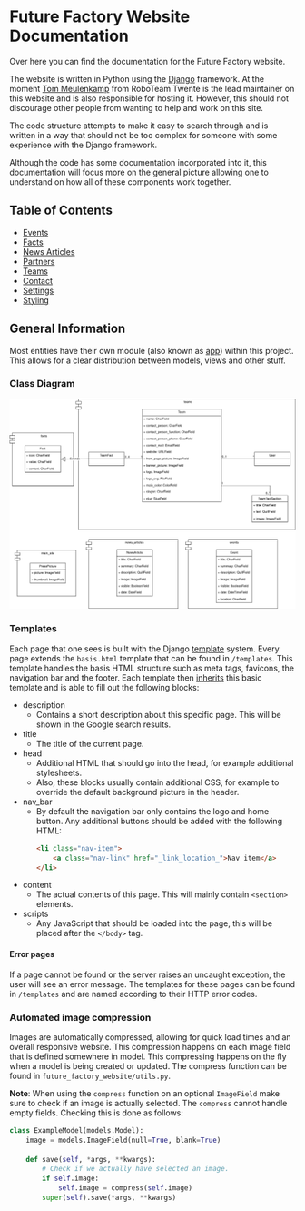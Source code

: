 # Future Factory Website Documentation
Over here you can find the documentation for the Future Factory website.

The website is written in Python using the [Django](https://www.djangoproject.com/) framework. At the moment 
[Tom Meulenkamp](https://github.com/supertom01/) from RoboTeam Twente is the lead maintainer on this website and is also 
responsible for hosting it. However, this should not discourage other people from wanting to help and work on this site. 

The code structure attempts to make it easy to search through and is written in a way that should not be too complex for
someone with some experience with the Django framework. 

Although the code has some documentation incorporated into it, this documentation will focus more on the general picture
allowing one to understand on how all of these components work together.

## Table of Contents
* [Events](events.md)
* [Facts](facts.md)
* [News Articles](news_articles.md)
* [Partners](partners.md)
* [Teams](teams.md)
* [Contact](contact.md)
* [Settings](settings.md)
* [Styling](styling.md)

## General Information
Most entities have their own module (also known as [app](https://docs.djangoproject.com/en/4.1/ref/applications/)) 
within this project. This allows for a clear distribution between models, views and other stuff. 

### Class Diagram
![Class Diagram](images/classdiagram.jpg)

### Templates
Each page that one sees is built with the Django [template](https://docs.djangoproject.com/en/4.1/ref/templates/) system.
Every page extends the `basis.html` template that can be found in `/templates`. This template handles the basis HTML 
structure such as meta tags, favicons, the navigation bar and the footer. Each template then 
[inherits](https://docs.djangoproject.com/en/4.1/ref/templates/language/#template-inheritance) this basic template and
is able to fill out the following blocks:

* description
  * Contains a short description about this specific page. This will be shown in the Google search results.
* title
  * The title of the current page.
* head
  * Additional HTML that should go into the head, for example additional stylesheets.
  * Also, these blocks usually contain additional CSS, for example to override the default background picture in the 
    header.
* nav_bar
  * By default the navigation bar only contains the logo and home button. Any additional buttons should be added with
    the following HTML:
    ```html
    <li class="nav-item">
        <a class="nav-link" href="_link_location_">Nav item</a>
    </li>
    ```
* content
  * The actual contents of this page. This will mainly contain `<section>` elements.
* scripts
  * Any JavaScript that should be loaded into the page, this will be placed after the `</body>` tag.

#### Error pages
If a page cannot be found or the server raises an uncaught exception, the user will see an error message. The templates
for these pages can be found in `/templates` and are named according to their HTTP error codes.

### Automated image compression
Images are automatically compressed, allowing for quick load times and an overall responsive website. This compression 
happens on each image field that is defined somewhere in model. This compressing happens on the fly when a model is 
being created or updated. The compress function can be found in `future_factory_website/utils.py`.  

**Note**: When using the `compress` function on an optional `ImageField` make sure to check if an image is actually 
selected. The `compress` cannot handle empty fields. Checking this is done as follows:

```python
class ExampleModel(models.Model):
    image = models.ImageField(null=True, blank=True)

    def save(self, *args, **kwargs):
        # Check if we actually have selected an image.
        if self.image:
            self.image = compress(self.image)
        super(self).save(*args, **kwargs)
```
